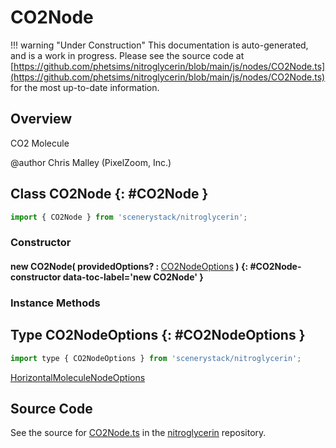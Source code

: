 # CO2Node

!!! warning "Under Construction"
    This documentation is auto-generated, and is a work in progress. Please see the source code at
    [https://github.com/phetsims/nitroglycerin/blob/main/js/nodes/CO2Node.ts](https://github.com/phetsims/nitroglycerin/blob/main/js/nodes/CO2Node.ts) for the most up-to-date information.

## Overview

CO2 Molecule

@author Chris Malley (PixelZoom, Inc.)

## Class CO2Node {: #CO2Node }


```js
import { CO2Node } from 'scenerystack/nitroglycerin';
```
### Constructor

#### new CO2Node( providedOptions? : <span style="font-weight: 400;">[CO2NodeOptions](../nitroglycerin/CO2Node.md#CO2NodeOptions)</span> ) {: #CO2Node-constructor data-toc-label='new CO2Node' }

### Instance Methods





## Type CO2NodeOptions {: #CO2NodeOptions }


```js
import type { CO2NodeOptions } from 'scenerystack/nitroglycerin';
```


[HorizontalMoleculeNodeOptions](../nitroglycerin/HorizontalMoleculeNode.md#HorizontalMoleculeNodeOptions)



## Source Code

See the source for [CO2Node.ts](https://github.com/phetsims/nitroglycerin/blob/main/js/nodes/CO2Node.ts) in the [nitroglycerin](https://github.com/phetsims/nitroglycerin) repository.
